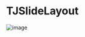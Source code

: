 # TJSlideLayout


![image](https://github.com/sunfengqian/TJSlideLayout/blob/master/QQ20180107-132029.gif)
